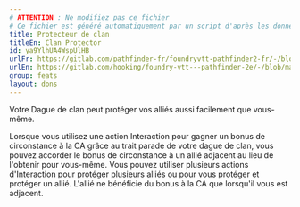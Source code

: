 ```yaml
---
# ATTENTION : Ne modifiez pas ce fichier
# Ce fichier est généré automatiquement par un script d'après les données du module Foundry VTT officiel et de sa traduction
title: Protecteur de clan
titleEn: Clan Protector
id: ya9YlhUA4WspUlHB
urlFr: https://gitlab.com/pathfinder-fr/foundryvtt-pathfinder2-fr/-/blob/master/data/feats/ya9YlhUA4WspUlHB.htm
urlEn: https://gitlab.com/hooking/foundry-vtt---pathfinder-2e/-/blob/master/packs/data/feats.db/clan-protector.json
group: feats
layout: dons
---
```

Votre <a class="entity-link" data-pack="pf2e.equipment-srd" data-id="kJJvKm80KwWXPukV" draggable="true">Dague de clan</a> peut protéger vos alliés aussi facilement que vous-même.

Lorsque vous utilisez une action Interaction pour gagner un bonus de circonstance à la CA grâce au trait parade de votre dague de clan, vous pouvez accorder le bonus de circonstance à un allié adjacent au lieu de l'obtenir pour vous-même. Vous pouvez utiliser plusieurs actions d'Interaction pour protéger plusieurs alliés ou pour vous protéger et protéger un allié. L'allié ne bénéficie du bonus à la CA que lorsqu'il vous est adjacent.


